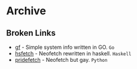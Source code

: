 # Archive

## Broken Links

- [gf](https://github.com/Smirnov-O/gf) - Simple system info written in GO. `Go`
- [hsfetch](https://github.com/SleepyCatgirl/hsfetch) - Neofetch rewritten in haskell. `Haskell`
- [pridefetch](https://github.com/charpointer/pridefetch) - Neofetch but gay. `Python`
